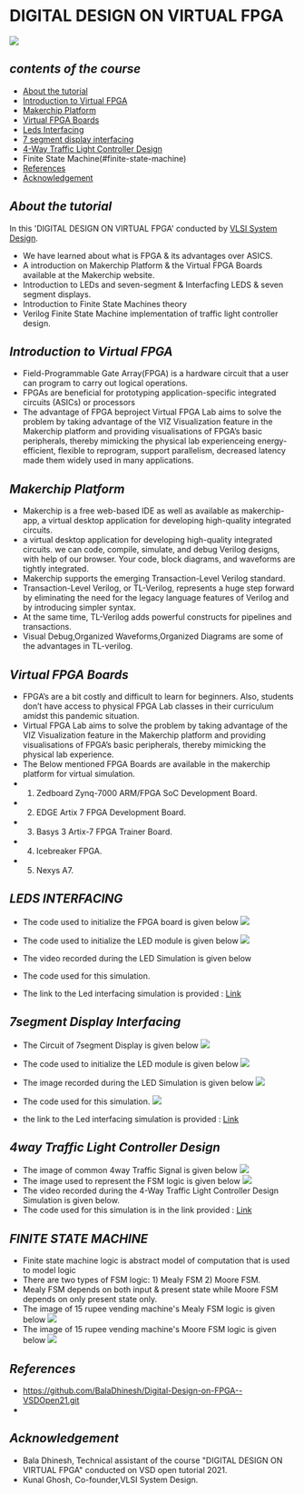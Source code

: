 # DIGITAL DESIGN ON  VIRTUAL FPGA
![](simulation/banner.jpg)
## **_contents of the course_**
- [About the tutorial](#about-the-tutorial)
- [Introduction to Virtual FPGA](#Introduction-to-Virtual-FPGA)
- [Makerchip Platform](#makerchip-platform)
- [Virtual FPGA Boards](#virtual-fpga-boards)
- [Leds Interfacing](#Leds-interfacing)
- [7 segment display interfacing](#7segment-display-interfacing)
- [4-Way Traffic Light Controller Design](#4way-traffic-light-controller-design)
- Finite State Machine(#finite-state-machine)
- [References](#references)
- [Acknowledgement](#acknowledgement)

## **_About the tutorial_**

In this 'DIGITAL DESIGN ON  VIRTUAL FPGA' conducted by [VLSI System Design]( https://www.vlsisystemdesign.com/).
 - We have learned about what is FPGA & its advantages over ASICS.
 - A introduction on Makerchip Platform & the Virtual FPGA Boards available at the Makerchip website.
 - Introduction to LEDs and seven-segment & Interfacfing LEDS & seven segment displays.
 - Introduction to Finite State Machines theory
 - Verilog Finite State Machine implementation of traffic light controller design.

## **_Introduction to Virtual FPGA_**

 - Field-Programmable Gate Array(FPGA) is a hardware circuit that a user can program to carry out logical operations.
 - FPGAs are beneficial for prototyping application-specific integrated circuits (ASICs) or processors
 - The advantage of FPGA beproject Virtual FPGA Lab aims to solve the problem by taking advantage of the VIZ Visualization feature in the Makerchip platform and providing visualisations of FPGA’s basic peripherals, thereby mimicking the physical lab experienceing energy-efficient, flexible to reprogram, support parallelism, decreased latency made them widely used in many applications.
 
## **_Makerchip Platform_**
 - Makerchip is a free web-based IDE as well as available as makerchip-app, a virtual desktop application for developing high-quality integrated circuits.
 - a virtual desktop application for developing high-quality integrated circuits. we can code, compile, simulate, and debug Verilog designs, with help of our browser. Your code, block diagrams, and waveforms are tightly integrated.
 - Makerchip supports the emerging Transaction-Level Verilog standard.
 - Transaction-Level Verilog, or TL-Verilog, represents a huge step forward by eliminating the need for the legacy language features of Verilog and by introducing simpler syntax.
 - At the same time, TL-Verilog adds powerful constructs for pipelines and transactions.
 - Visual Debug,Organized Waveforms,Organized Diagrams are some of the advantages in TL-verilog.
 
 ## **_Virtual FPGA Boards_**
 
 - FPGA’s are a bit costly and difficult to learn for beginners. Also, students don’t have access to physical FPGA Lab classes in their curriculum amidst this pandemic situation.
 - Virtual FPGA Lab aims to solve the problem by taking advantage of the VIZ Visualization feature in the Makerchip platform and providing visualisations of FPGA’s basic peripherals, thereby mimicking the physical lab experience.
 - The Below mentioned FPGA Boards are available in the makerchip platform for virtual simulation. 
 - 1. Zedboard Zynq-7000 ARM/FPGA SoC Development Board.
 - 2. EDGE Artix 7 FPGA Development Board.
 - 3. Basys 3 Artix-7 FPGA Trainer Board.
 - 4. Icebreaker FPGA.
 - 5. Nexys A7.  

  ## **_LEDS INTERFACING_**
  - The code used to initialize the FPGA board is given below
  ![](simulation/Banner.jpg)
  - The code used to initialize the LED module is given below
  ![](simulation/Banner.jpg)
  - The video recorded during the LED Simulation is given below
  - The code used for this simulation.
  

  - The link to the Led interfacing simulation is provided : [Link](https://makerchip.com/sandbox/031fmhjM2/0O7h250)
  
  ## **_7segment Display Interfacing_**
  - The Circuit of 7segment Display is given below
  ![](simulation/Banner.jpg)
  - The code used to initialize the LED module is given below
  ![](simulation/Banner.jpg)
  - The image recorded during the LED Simulation is given below
  ![](simulation/Banner.jpg)
  - The code used for this simulation.
  ![](simulation/Banner.jpg)
  
  - the link to the Led interfacing simulation is provided : [Link](https://makerchip.com/sandbox/031fmhjM2/0P1h5vZ)
  
  
  ## **_4way Traffic Light Controller Design_**
  - The image of common 4way Traffic Signal is given below
  ![](simulation/Banner.jpg)
  - The image used to represent the FSM logic is given below
  ![](simulation/Banner.jpg)
  - The video recorded during the 4-Way Traffic Light Controller Design Simulation is given below.
  - The code used for this simulation is in the link provided : [Link](https://makerchip.com/sandbox/031fmhjM2/0Q1hNBJ#)
  
  ## **_FINITE STATE MACHINE_**
  - Finite state machine logic is abstract model of computation that is used to model logic
  - There are two types of FSM logic: 1) Mealy FSM 2) Moore FSM.
  -  Mealy FSM depends on both input & present state while Moore FSM depends on only present state only.
  - The image of 15 rupee vending machine's Mealy FSM logic is given below
  ![](simulation/Banner.jpg)
  - The image of 15 rupee vending machine's Moore FSM logic is given below
  ![](simulation/Banner.jpg)
  
  ## **_References_**

- https://github.com/BalaDhinesh/Digital-Design-on-FPGA--VSDOpen21.git
- 
## **_Acknowledgement_**

- Bala Dhinesh, Technical assistant of the course "DIGITAL DESIGN ON  VIRTUAL FPGA" conducted on VSD open tutorial 2021.
- Kunal Ghosh, Co-founder,VLSI System Design.
  
